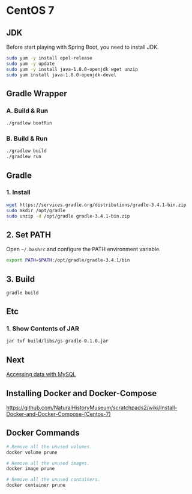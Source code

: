 # CentOS 7

## JDK
Before start playing with Spring Boot, you need to install JDK.

```bash
sudo yum -y install epel-release
sudo yum -y update
sudo yum -y install java-1.8.0-openjdk wget unzip
sudo yum install java-1.8.0-openjdk-devel
```

## Gradle Wrapper

### A. Build & Run

```bash
./gradlew bootRun
```
### B. Build & Run

```bash
./gradlew build
./gradlew run
```

## Gradle

### 1. Install

```bash
wget https://services.gradle.org/distributions/gradle-3.4.1-bin.zip
sudo mkdir /opt/gradle
sudo unzip -d /opt/gradle gradle-3.4.1-bin.zip
```

## 2. Set PATH
Open `~/.bashrc` and configure the PATH environment variable.

```bash
export PATH=$PATH:/opt/gradle/gradle-3.4.1/bin
```

## 3. Build

```bash
gradle build
```

## Etc

### 1. Show Contents of JAR

```bash
jar tvf build/libs/gs-gradle-0.1.0.jar
```

## Next
[Accessing data with MySQL](https://spring.io/guides/gs/accessing-data-mysql/)  

## Installing Docker and Docker-Compose
https://github.com/NaturalHistoryMuseum/scratchpads2/wiki/Install-Docker-and-Docker-Compose-(Centos-7)

## Docker Commands

```bash
# Remove all the unused volumes.
docker volume prune

# Remove all the unused images.
docker image prune

# Remove all the unused containers.
docker container prune
```
